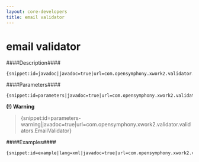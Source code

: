 ```yaml
---
layout: core-developers
title: email validator
---
```


# email validator

####Description####



~~~~~~~
{snippet:id=javadoc|javadoc=true|url=com.opensymphony.xwork2.validator.validators.EmailValidator}
~~~~~~~

####Parameters####



~~~~~~~
{snippet:id=parameters|javadoc=true|url=com.opensymphony.xwork2.validator.validators.EmailValidator}
~~~~~~~

**(\!) Warning**


> \{snippet:id=parameters\-warning|javadoc=true|url=com\.opensymphony\.xwork2\.validator\.validators\.EmailValidator\}

####Examples####



~~~~~~~
{snippet:id=example|lang=xml|javadoc=true|url=com.opensymphony.xwork2.validator.validators.EmailValidator}
~~~~~~~
